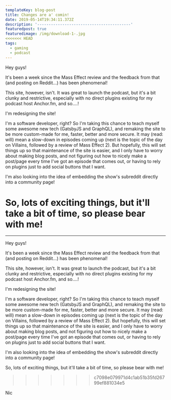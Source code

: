```yaml
---
templateKey: blog-post
title: Changes are a' comin!
date: 2019-05-14T19:34:11.372Z
description: '-----------------------------------------'
featuredpost: true
featuredimage: /img/download-1-.jpg
<<<<<<< HEAD
tags:
  - gaming
  - podcast
---
```

Hey guys!

It's been a week since the Mass Effect review and the feedback from that (and posting on Reddit...) has been phenomenal!

This site, however, isn't. It was great to launch the podcast, but it's a bit clunky and restrictive, especially with no direct plugins existing for my podcast host Anchor.fm, and so....!

I'm redesigning the site!

I'm a software developer, right?  So I'm taking this chance to teach myself some awesome new tech (GatsbyJS and GraphQL), and remaking the site to be more custom-made for me, faster, better and more secure.  It may (read: will) mean a slow-down in episodes coming up (next is the topic of the day on Villains, followed by a review of Mass Effect 2). But hopefully, this will set things up so that maintenance of the site is easier, and I only have to worry about making blog posts, and not figuring out how to nicely make a post/page every time I've got an episode that comes out, or having to rely on plugins just to add social buttons that I want.

I'm also looking into the idea of embedding the show's subreddit directly into a community page!

So, lots of exciting things, but it'll take a bit of time, so please bear with me!
=======
---
Hey guys!

It's been a week since the Mass Effect review and the feedback from that (and posting on Reddit...) has been phenomenal!

This site, however, isn't. It was great to launch the podcast, but it's a bit clunky and restrictive, especially with no direct plugins existing for my podcast host Anchor.fm, and so....!

I'm redesigning the site!

I'm a software developer, right?  So I'm taking this chance to teach myself some awesome new tech (GatsbyJS and GraphQL), and remaking the site to be more custom-made for me, faster, better and more secure.  It may (read: will) mean a slow-down in episodes coming up (next is the topic of the day on Villains, followed by a review of Mass Effect 2). But hopefully, this will set things up so that maintenance of the site is easier, and I only have to worry about making blog posts, and not figuring out how to nicely make a post/page every time I've got an episode that comes out, or having to rely on plugins just to add social buttons that I want.

I'm also looking into the idea of embedding the show's subreddit directly into a community page!

So, lots of exciting things, but it'll take a bit of time, so please bear with me!
>>>>>>> c7098e079971d4c1ab51b35fd26799ef881034e5

Nic

